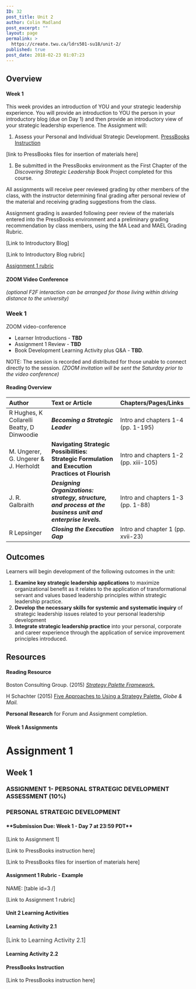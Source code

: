 ```yaml
---
ID: 32
post_title: Unit 2
author: Colin Madland
post_excerpt: ""
layout: page
permalink: >
  https://create.twu.ca/ldrs501-su18/unit-2/
published: true
post_date: 2018-02-23 01:07:23
---
```

<h2>Overview</h2>

<h4>Week 1</h4>

This week provides an introduction of YOU and your strategic leadership experience. You will provide an introduction to YOU the person in your introductory blog (due on Day 1) and then provide an introductory view of your strategic leadership experience. The Assignment will:

<ol>
<li>Assess your Personal and Individual Strategic Development. <a href="https://TWOnline.gitbooks.io/pressbook-resources/content/">PressBooks Instruction</a></li>
</ol>

[link to PressBooks files for insertion of materials here]

<ol>
<li>Be submitted in the PressBooks environment as the First Chapter of the <em>Discovering Strategic Leadership</em> Book Project completed for this course.</li>
</ol>

All assignments will receive peer reviewed grading by other members of the class, with the instructor determining final grading after personal review of the material and receiving grading suggestions from the class.

Assignment grading is awarded following peer review of the materials entered into the PressBooks environment and a preliminary grading recommendation by class members, using the MA Lead and MAEL Grading Rubric.

[Link to Introductory Blog]

[Link to Introductory Blog rubric]

<a href="https://create.twu.ca/ldrs501-su18/assignment-1/">Assignment 1 rubric</a>

<h4>ZOOM Video Conference</h4>

<em>(optional F2F interaction can be arranged for those living within driving distance to the university)</em>

<h3>Week 1</h3>

ZOOM video-conference

<ul>
<li>Learner Introductions - <strong>TBD</strong></li>
<li>Assignment 1 Review - <strong>TBD</strong></li>
<li>Book Development Learning Activity plus Q&amp;A - <strong>TBD</strong>.</li>
</ul>

NOTE: The session is recorded and distributed for those unable to connect directly to the session. <em>(ZOOM invitation will be sent the Saturday prior to the video conference)</em>

<h4>Reading Overview</h4>

<table>
<thead>
<tr>
  <th align="left"><strong>Author</strong></th>
  <th align="left"><strong>Text or Article</strong></th>
  <th align="left"><strong>Chapters/Pages/Links</strong></th>
</tr>
</thead>
<tbody>
<tr>
  <td align="left">R Hughes, K Collarelli Beatty, D Dinwoodie</td>
  <td align="left"><em><strong>Becoming a Strategic Leader</strong></em></td>
  <td align="left">Intro and chapters 1-4 (pp. 1-195)</td>
</tr>
<tr>
  <td align="left">M. Ungerer, G. Ungerer &amp; J. Herholdt</td>
  <td align="left"><strong>Navigating Strategic Possibilities: Strategic Formulation and Execution Practices ot Flourish</strong></td>
  <td align="left">Intro and chapters 1-2 (pp. xiii-105)</td>
</tr>
<tr>
  <td align="left">J. R. Galbraith</td>
  <td align="left"><em><strong>Designing Organizations: strategy, structure, and process at the business unit and enterprise levels.</strong></em></td>
  <td align="left">Intro and chapters 1-3 (pp. 1-88)</td>
</tr>
<tr>
  <td align="left">R Lepsinger</td>
  <td align="left"><em><strong>Closing the Execution Gap</strong></em></td>
  <td align="left">Intro and chapter 1 (pp. xvii-23)</td>
</tr>
</tbody>
</table>

<h2>Outcomes</h2>

Learners will begin development of the following outcomes in the unit:
1. <strong>Examine key strategic leadership applications</strong> to maximize organizational benefit as it relates to the application of transformational servant and values based leadership principles within strategic leadership practice.
2. <strong>Develop the necessary skills for systemic and systematic inquiry</strong> of strategic leadership issues related to your personal leadership development
3. <strong>Integrate strategic leadership practice</strong> into your personal, corporate and career experience through the application of service improvement principles introduced.

<h2>Resources</h2>

<h4>Reading Resource</h4>

Boston Consulting Group. (2015) <a href="http://media-publications.bcg.com/pdf/Your-Strategy-Needs-a-Strategy-chapter-01.pdf"><em>Strategy Palette Framework.</em></a>

H Schachter (2015) <a href="https://www.theglobeandmail.com/report-on-business/careers/management/five-approaches-to-using-a-strategy-palette/article25878353/">Five Approaches to Using a Strategy Palette.</a> <em>Globe &amp; Mail.</em>

<strong>Personal Research</strong> for Forum and Assignment completion.

<h4>Week 1 Assignments</h4>

<h1>Assignment 1</h1>

<h2><strong>Week 1</strong></h2>

<h3><strong>ASSIGNMENT 1- PERSONAL STRATEGIC DEVELOPMENT ASSESSMENT (10%)</strong></h3>

<h3><strong>PERSONAL STRATEGIC DEVELOPMENT</strong></h3>

<h4>**Submission Due: Week 1 - Day 7 at 23:59 PDT**</h4>

[Link to Assignment 1]

[Link to PressBooks instruction here]

[Link to PressBooks files for insertion of materials here]

<h4>Assignment 1 Rubric - Example</h4>

NAME:
[table id=3 /]

[Link to Assignment 1 rubric]

<h4>Unit 2 Learning Activities</h4>

<h4>Learning Activity 2.1</h4>

<span style="float: none;background-color: transparent;color: #333333;cursor: text;font-family: -apple-system,BlinkMacSystemFont,'Segoe UI',Roboto,Oxygen-Sans,Ubuntu,Cantarell,'Helvetica Neue',sans-serif;font-size: 16px;font-style: normal;font-variant: normal;font-weight: 400;letter-spacing: normal;text-align: left;text-decoration: none;text-indent: 0px">[Link to Learning Activity 2.1]</span>

<h4>Learning Activity 2.2</h4>

<h4>PressBooks Instruction</h4>

[Link to PressBooks instruction here]